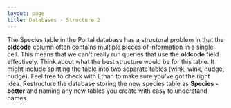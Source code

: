 ```yaml
---
layout: page
title: Databases - Structure 2
---
```


The Species table in the Portal database has a structural problem in
that the **oldcode** column often contains multiple pieces of
information in a single cell. This means that we can't really run
queries that use the **oldcode** field effectively. Think about what the
best structure would be for this table. It might include splitting the
table into two separate tables (wink, wink, nudge, nudge). Feel free to
check with Ethan to make sure you've got the right idea. Restructure the
database storing the new species table as **Species - better** and
naming any new tables you create with easy to understand names.
